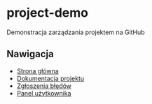 # project-demo
Demonstracja zarządzania projektem na GitHub

## Nawigacja

- [Strona główna](https://example.com)
- [Dokumentacja projektu](https://example.com/docs)
- [Zgłoszenia błędów](https://github.com/kstecyk/project-demo/issues)
- [Panel użytkownika](https://example.com/user)
